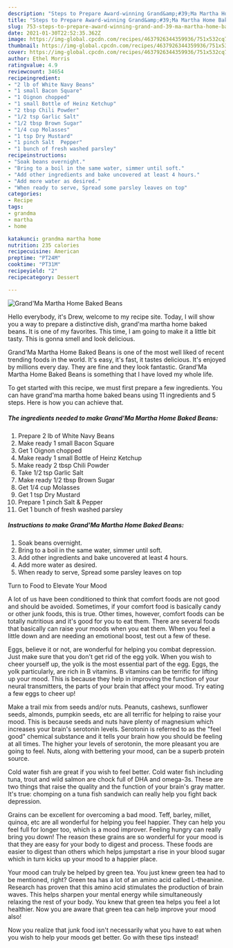 ```yaml
---
description: "Steps to Prepare Award-winning Grand&amp;#39;Ma Martha Home Baked Beans"
title: "Steps to Prepare Award-winning Grand&amp;#39;Ma Martha Home Baked Beans"
slug: 753-steps-to-prepare-award-winning-grand-and-39-ma-martha-home-baked-beans
date: 2021-01-30T22:52:35.362Z
image: https://img-global.cpcdn.com/recipes/4637926344359936/751x532cq70/grandma-martha-home-baked-beans-recipe-main-photo.jpg
thumbnail: https://img-global.cpcdn.com/recipes/4637926344359936/751x532cq70/grandma-martha-home-baked-beans-recipe-main-photo.jpg
cover: https://img-global.cpcdn.com/recipes/4637926344359936/751x532cq70/grandma-martha-home-baked-beans-recipe-main-photo.jpg
author: Ethel Morris
ratingvalue: 4.9
reviewcount: 34654
recipeingredient:
- "2 lb of White Navy Beans"
- "1 small Bacon Square"
- "1 Oignon chopped"
- "1 small Bottle of Heinz Ketchup"
- "2 tbsp Chili Powder"
- "1/2 tsp Garlic Salt"
- "1/2 tbsp Brown Sugar"
- "1/4 cup Molasses"
- "1 tsp Dry Mustard"
- "1 pinch Salt  Pepper"
- "1 bunch of fresh washed parsley"
recipeinstructions:
- "Soak beans overnight."
- "Bring to a boil in the same water, simmer until soft."
- "Add other ingredients and bake uncovered at least 4 hours."
- "Add more water as desired."
- "When ready to serve, Spread some parsley leaves on top"
categories:
- Recipe
tags:
- grandma
- martha
- home

katakunci: grandma martha home 
nutrition: 235 calories
recipecuisine: American
preptime: "PT24M"
cooktime: "PT31M"
recipeyield: "2"
recipecategory: Dessert

---
```



![Grand&#39;Ma Martha Home Baked Beans](https://img-global.cpcdn.com/recipes/4637926344359936/751x532cq70/grandma-martha-home-baked-beans-recipe-main-photo.jpg)

Hello everybody, it's Drew, welcome to my recipe site. Today, I will show you a way to prepare a distinctive dish, grand&#39;ma martha home baked beans. It is one of my favorites. This time, I am going to make it a little bit tasty. This is gonna smell and look delicious.

Grand&#39;Ma Martha Home Baked Beans is one of the most well liked of recent trending foods in the world. It's easy, it's fast, it tastes delicious. It's enjoyed by millions every day. They are fine and they look fantastic. Grand&#39;Ma Martha Home Baked Beans is something that I have loved my whole life.




To get started with this recipe, we must first prepare a few ingredients. You can have grand&#39;ma martha home baked beans using 11 ingredients and 5 steps. Here is how you can achieve that.

<!--inarticleads1-->

##### The ingredients needed to make Grand&#39;Ma Martha Home Baked Beans:

1. Prepare 2 lb of White Navy Beans
1. Make ready 1 small Bacon Square
1. Get 1 Oignon chopped
1. Make ready 1 small Bottle of Heinz Ketchup
1. Make ready 2 tbsp Chili Powder
1. Take 1/2 tsp Garlic Salt
1. Make ready 1/2 tbsp Brown Sugar
1. Get 1/4 cup Molasses
1. Get 1 tsp Dry Mustard
1. Prepare 1 pinch Salt &amp; Pepper
1. Get 1 bunch of fresh washed parsley




<!--inarticleads2-->

##### Instructions to make Grand&#39;Ma Martha Home Baked Beans:

1. Soak beans overnight.
1. Bring to a boil in the same water, simmer until soft.
1. Add other ingredients and bake uncovered at least 4 hours.
1. Add more water as desired.
1. When ready to serve, Spread some parsley leaves on top




Turn to Food to Elevate Your Mood


A lot of us have been conditioned to think that comfort foods are not good and should be avoided. Sometimes, if your comfort food is basically candy or other junk foods, this is true. Other times, however, comfort foods can be totally nutritious and it's good for you to eat them. There are several foods that basically can raise your moods when you eat them. When you feel a little down and are needing an emotional boost, test out a few of these.

Eggs, believe it or not, are wonderful for helping you combat depression. Just make sure that you don't get rid of the egg yolk. When you wish to cheer yourself up, the yolk is the most essential part of the egg. Eggs, the yolk particularly, are rich in B vitamins. B vitamins can be terrific for lifting up your mood. This is because they help in improving the function of your neural transmitters, the parts of your brain that affect your mood. Try eating a few eggs to cheer up!

Make a trail mix from seeds and/or nuts. Peanuts, cashews, sunflower seeds, almonds, pumpkin seeds, etc are all terrific for helping to raise your mood. This is because seeds and nuts have plenty of magnesium which increases your brain's serotonin levels. Serotonin is referred to as the "feel good" chemical substance and it tells your brain how you should be feeling at all times. The higher your levels of serotonin, the more pleasant you are going to feel. Nuts, along with bettering your mood, can be a superb protein source.

Cold water fish are great if you wish to feel better. Cold water fish including tuna, trout and wild salmon are chock full of DHA and omega-3s. These are two things that raise the quality and the function of your brain's gray matter. It's true: chomping on a tuna fish sandwich can really help you fight back depression. 

Grains can be excellent for overcoming a bad mood. Teff, barley, millet, quinoa, etc are all wonderful for helping you feel happier. They can help you feel full for longer too, which is a mood improver. Feeling hungry can really bring you down! The reason these grains are so wonderful for your mood is that they are easy for your body to digest and process. These foods are easier to digest than others which helps jumpstart a rise in your blood sugar which in turn kicks up your mood to a happier place.

Your mood can truly be helped by green tea. You just knew green tea had to be mentioned, right? Green tea has a lot of an amino acid called L-theanine. Research has proven that this amino acid stimulates the production of brain waves. This helps sharpen your mental energy while simultaneously relaxing the rest of your body. You knew that green tea helps you feel a lot healthier. Now you are aware that green tea can help improve your mood also!

Now you realize that junk food isn't necessarily what you have to eat when you wish to help your moods get better. Go  with  these tips  instead!

